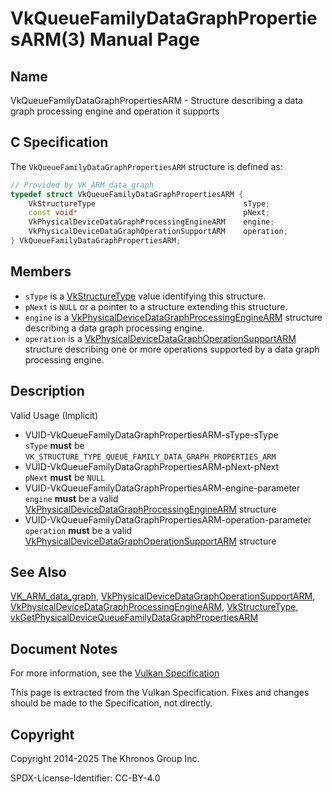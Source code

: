 # VkQueueFamilyDataGraphPropertiesARM(3) Manual Page

## Name

VkQueueFamilyDataGraphPropertiesARM - Structure describing a data graph processing engine and operation it supports



## [](#_c_specification)C Specification

The `VkQueueFamilyDataGraphPropertiesARM` structure is defined as:

```c++
// Provided by VK_ARM_data_graph
typedef struct VkQueueFamilyDataGraphPropertiesARM {
    VkStructureType                                 sType;
    const void*                                     pNext;
    VkPhysicalDeviceDataGraphProcessingEngineARM    engine;
    VkPhysicalDeviceDataGraphOperationSupportARM    operation;
} VkQueueFamilyDataGraphPropertiesARM;
```

## [](#_members)Members

- `sType` is a [VkStructureType](https://registry.khronos.org/vulkan/specs/latest/man/html/VkStructureType.html) value identifying this structure.
- `pNext` is `NULL` or a pointer to a structure extending this structure.
- `engine` is a [VkPhysicalDeviceDataGraphProcessingEngineARM](https://registry.khronos.org/vulkan/specs/latest/man/html/VkPhysicalDeviceDataGraphProcessingEngineARM.html) structure describing a data graph processing engine.
- `operation` is a [VkPhysicalDeviceDataGraphOperationSupportARM](https://registry.khronos.org/vulkan/specs/latest/man/html/VkPhysicalDeviceDataGraphOperationSupportARM.html) structure describing one or more operations supported by a data graph processing engine.

## [](#_description)Description

Valid Usage (Implicit)

- [](#VUID-VkQueueFamilyDataGraphPropertiesARM-sType-sType)VUID-VkQueueFamilyDataGraphPropertiesARM-sType-sType  
  `sType` **must** be `VK_STRUCTURE_TYPE_QUEUE_FAMILY_DATA_GRAPH_PROPERTIES_ARM`
- [](#VUID-VkQueueFamilyDataGraphPropertiesARM-pNext-pNext)VUID-VkQueueFamilyDataGraphPropertiesARM-pNext-pNext  
  `pNext` **must** be `NULL`
- [](#VUID-VkQueueFamilyDataGraphPropertiesARM-engine-parameter)VUID-VkQueueFamilyDataGraphPropertiesARM-engine-parameter  
  `engine` **must** be a valid [VkPhysicalDeviceDataGraphProcessingEngineARM](https://registry.khronos.org/vulkan/specs/latest/man/html/VkPhysicalDeviceDataGraphProcessingEngineARM.html) structure
- [](#VUID-VkQueueFamilyDataGraphPropertiesARM-operation-parameter)VUID-VkQueueFamilyDataGraphPropertiesARM-operation-parameter  
  `operation` **must** be a valid [VkPhysicalDeviceDataGraphOperationSupportARM](https://registry.khronos.org/vulkan/specs/latest/man/html/VkPhysicalDeviceDataGraphOperationSupportARM.html) structure

## [](#_see_also)See Also

[VK\_ARM\_data\_graph](https://registry.khronos.org/vulkan/specs/latest/man/html/VK_ARM_data_graph.html), [VkPhysicalDeviceDataGraphOperationSupportARM](https://registry.khronos.org/vulkan/specs/latest/man/html/VkPhysicalDeviceDataGraphOperationSupportARM.html), [VkPhysicalDeviceDataGraphProcessingEngineARM](https://registry.khronos.org/vulkan/specs/latest/man/html/VkPhysicalDeviceDataGraphProcessingEngineARM.html), [VkStructureType](https://registry.khronos.org/vulkan/specs/latest/man/html/VkStructureType.html), [vkGetPhysicalDeviceQueueFamilyDataGraphPropertiesARM](https://registry.khronos.org/vulkan/specs/latest/man/html/vkGetPhysicalDeviceQueueFamilyDataGraphPropertiesARM.html)

## [](#_document_notes)Document Notes

For more information, see the [Vulkan Specification](https://registry.khronos.org/vulkan/specs/latest/html/vkspec.html#VkQueueFamilyDataGraphPropertiesARM)

This page is extracted from the Vulkan Specification. Fixes and changes should be made to the Specification, not directly.

## [](#_copyright)Copyright

Copyright 2014-2025 The Khronos Group Inc.

SPDX-License-Identifier: CC-BY-4.0